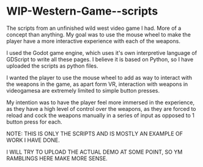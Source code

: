 # WIP-Western-Game--scripts
The scripts from an unfinished wild west video game I had. More of a concept than anything. My goal was to use the mouse wheel to make the player have a more interactive experience with each of the weapons.

I used the Godot game engine, which uses it's own interpretive language of GDScript to write all these pages. I believe it is based on Python, so I have uploaded the scripts as python files.

I wanted the player to use the mouse wheel to add as way to interact with the weapons in the game, as apart form VR, interaction with weapons in videogamesa are extremely limited to simple button presses.

My intention was to have the player feel more immersed in the experience, as they have a high level of control over the weapons, as they are forced to reload and cock the weapons manually in a series of input as opposed to 1 button press for each.

NOTE: THIS IS ONLY THE SCRIPTS AND IS MOSTLY AN EXAMPLE OF WORK I HAVE DONE.

I WILL TRY TO UPLOAD THE ACTUAL DEMO AT SOME POINT, SO YM RAMBLINGS HERE MAKE MORE SENSE.
